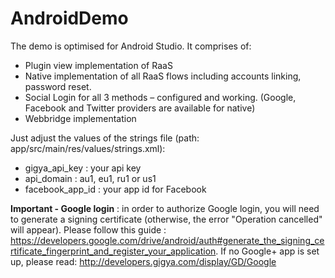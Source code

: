 # AndroidDemo

The demo is optimised for Android Studio. It comprises of:
- Plugin view implementation of RaaS
- Native implementation of all RaaS flows including accounts linking, password reset.
- Social Login for all 3 methods – configured and working. (Google, Facebook and Twitter providers are available for native)
- Webbridge implementation

Just adjust the values of the strings file (path: app/src/main/res/values/strings.xml):
- gigya_api_key : your api key
- api_domain : au1, eu1, ru1 or us1
- facebook_app_id : your app id for Facebook

**Important - Google login** : in order to authorize Google login, you will need to generate a signing certificate (otherwise, the error "Operation cancelled" will appear). Please follow this guide : https://developers.google.com/drive/android/auth#generate_the_signing_certificate_fingerprint_and_register_your_application.
If no Google+ app is set up, please read: http://developers.gigya.com/display/GD/Google
